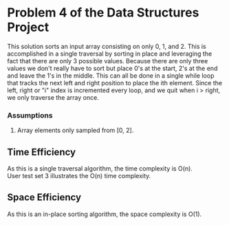 # Problem 4 of the Data Structures Project
This solution sorts an input array consisting on only 0, 1, and 2. This is accomplished in a single traversal by sorting 
in place and leveraging the fact that there are only 3 possible values. Because there are only three values we don't 
really have to sort but place 0's at the start, 2's at the end and leave the 1's in the middle. This can all be done in 
a single while loop that tracks the next left and right position to place the ith element. Since the left, right or "i" 
index is incremented every loop, and we quit when i > right, we only traverse the array once.

### Assumptions
1. Array elements only sampled from [0, 2].

## Time Efficiency
As this is a single traversal algorithm, the time complexity is O(n).    
User test set 3 illustrates the O(n) time complexity.

## Space Efficiency
As this is an in-place sorting algorithm, the space complexity is O(1). 
